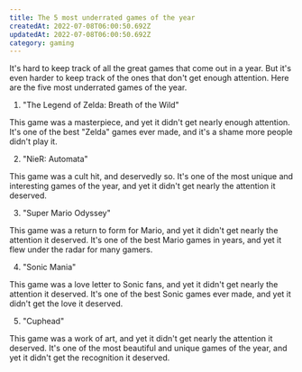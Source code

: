 ```yaml
---
title: The 5 most underrated games of the year
createdAt: 2022-07-08T06:00:50.692Z
updatedAt: 2022-07-08T06:00:50.692Z
category: gaming
---
```


It's hard to keep track of all the great games that come out in a year. But it's even harder to keep track of the ones that don't get enough attention. Here are the five most underrated games of the year.

1. "The Legend of Zelda: Breath of the Wild"

This game was a masterpiece, and yet it didn't get nearly enough attention. It's one of the best "Zelda" games ever made, and it's a shame more people didn't play it.

2. "NieR: Automata"

This game was a cult hit, and deservedly so. It's one of the most unique and interesting games of the year, and yet it didn't get nearly the attention it deserved.

3. "Super Mario Odyssey"

This game was a return to form for Mario, and yet it didn't get nearly the attention it deserved. It's one of the best Mario games in years, and yet it flew under the radar for many gamers.

4. "Sonic Mania"

This game was a love letter to Sonic fans, and yet it didn't get nearly the attention it deserved. It's one of the best Sonic games ever made, and yet it didn't get the love it deserved.

5. "Cuphead"

This game was a work of art, and yet it didn't get nearly the attention it deserved. It's one of the most beautiful and unique games of the year, and yet it didn't get the recognition it deserved.
